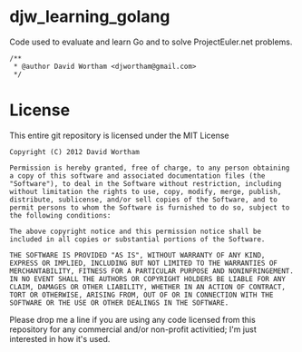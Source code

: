 djw_learning_golang
===================

Code used to evaluate and learn Go and to solve ProjectEuler.net problems.

```
/**
 * @author David Wortham <djwortham@gmail.com>
 */
```

License
=====

This entire git repository is licensed under the MIT License

```
Copyright (C) 2012 David Wortham

Permission is hereby granted, free of charge, to any person obtaining a copy of this software and associated documentation files (the "Software"), to deal in the Software without restriction, including without limitation the rights to use, copy, modify, merge, publish, distribute, sublicense, and/or sell copies of the Software, and to permit persons to whom the Software is furnished to do so, subject to the following conditions:

The above copyright notice and this permission notice shall be included in all copies or substantial portions of the Software.

THE SOFTWARE IS PROVIDED "AS IS", WITHOUT WARRANTY OF ANY KIND, EXPRESS OR IMPLIED, INCLUDING BUT NOT LIMITED TO THE WARRANTIES OF MERCHANTABILITY, FITNESS FOR A PARTICULAR PURPOSE AND NONINFRINGEMENT. IN NO EVENT SHALL THE AUTHORS OR COPYRIGHT HOLDERS BE LIABLE FOR ANY CLAIM, DAMAGES OR OTHER LIABILITY, WHETHER IN AN ACTION OF CONTRACT, TORT OR OTHERWISE, ARISING FROM, OUT OF OR IN CONNECTION WITH THE SOFTWARE OR THE USE OR OTHER DEALINGS IN THE SOFTWARE.
```

Please drop me a line if you are using any code licensed from this repository for any commercial and/or non-profit activitied; I'm just interested in how it's used.

